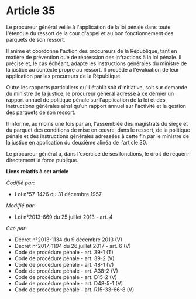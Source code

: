 # Article 35

Le procureur général veille à l'application de la loi pénale dans toute l'étendue du ressort de la cour d'appel et au bon
fonctionnement des parquets de son ressort.

Il anime et coordonne l'action des procureurs de la République, tant en matière de prévention que de répression des
infractions à la loi pénale. Il précise et, le cas échéant, adapte les instructions générales du ministre de la justice au
contexte propre au ressort. Il procède à l'évaluation de leur application par les procureurs de la République. 

Outre les rapports particuliers qu'il établit soit d'initiative, soit sur demande du ministre de la justice, le procureur
général adresse à ce dernier un rapport annuel de politique pénale sur l'application de la loi et des instructions générales
ainsi qu'un rapport annuel sur l'activité et la gestion des parquets de son ressort. 

Il informe, au moins une fois par an, l'assemblée des magistrats du siège et du parquet des conditions de mise en œuvre, dans
le ressort, de la politique pénale et des instructions générales adressées à cette fin par le ministre de la justice en
application du deuxième alinéa de l'article 30.

Le procureur général a, dans l'exercice de ses fonctions, le droit de requérir directement la force publique.

**Liens relatifs à cet article**

_Codifié par_:

  - Loi n°57-1426 du 31 décembre 1957

_Modifié par_:

  - Loi n°2013-669 du 25 juillet 2013 - art. 4

_Cité par_:

  - Décret n°2013-1134 du 9 décembre 2013 (V)
  - Décret n°2017-1194 du 26 juillet 2017 - art. 6 (V)
  - Code de procédure pénale - art. 39-1 (T)
  - Code de procédure pénale - art. 39-2 (V)
  - Code de procédure pénale - art. 48-1 (V)
  - Code de procédure pénale - art. A38-2 (V)
  - Code de procédure pénale - art. D15-2 (V)
  - Code de procédure pénale - art. D48-5-1 (V)
  - Code de procédure pénale - art. R15-33-66-8 (V)

